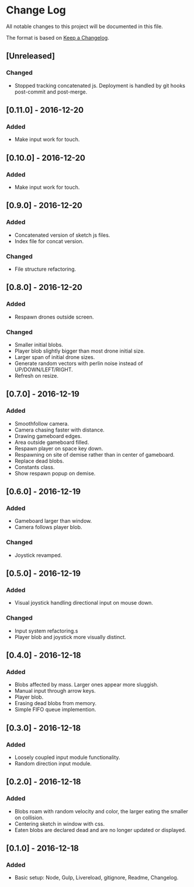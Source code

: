 
# Change Log
All notable changes to this project will be documented in this file.

The format is based on [Keep a Changelog](http://keepachangelog.com/).

## [Unreleased]
### Changed
- Stopped tracking concatenated js. Deployment is handled by git hooks post-commit and post-merge.

## [0.11.0] - 2016-12-20
### Added
- Make input work for touch.

## [0.10.0] - 2016-12-20
### Added
- Make input work for touch.

## [0.9.0] - 2016-12-20
### Added
- Concatenated version of sketch js files.
- Index file for concat version.

### Changed
- File structure refactoring.

## [0.8.0] - 2016-12-20
### Added 
- Respawn drones outside screen.

### Changed
- Smaller initial blobs.
- Player blob slightly bigger than most drone initial size.
- Larger span of initial drone sizes.
- Generate random vectors with perlin noise instead of UP/DOWN/LEFT/RIGHT.
- Refresh on resize.

## [0.7.0] - 2016-12-19
### Added
- Smoothfollow camera.
- Camera chasing faster with distance.
- Drawing gameboard edges.
- Area outside gameboard filled.
- Respawn player on space key down.
- Respawning on site of demise rather than in center of gameboard.
- Replace dead blobs.
- Constants class.
- Show respawn popup on demise.

## [0.6.0] - 2016-12-19
### Added
- Gameboard larger than window.
- Camera follows player blob.

### Changed
- Joystick revamped.

## [0.5.0] - 2016-12-19
### Added
- Visual joystick handling directional input on mouse down.

### Changed
- Input system refactoring.s
- Player blob and joystick more visually distinct.


## [0.4.0] - 2016-12-18
### Added
- Blobs affected by mass. Larger ones appear more sluggish.
- Manual input through arrow keys.
- Player blob.
- Erasing dead blobs from memory. 
- Simple FIFO queue implemention.

## [0.3.0] - 2016-12-18
### Added
- Loosely coupled input module functionality.
- Random direction input module.

## [0.2.0] - 2016-12-18
### Added
- Blobs roam with random velocity and color, the larger eating the smaller on collision.
- Centering sketch in window with css.
- Eaten blobs are declared dead and are no longer updated or displayed.

## [0.1.0] - 2016-12-18
### Added
- Basic setup: Node, Gulp, Livereload, gitignore, Readme, Changelog.